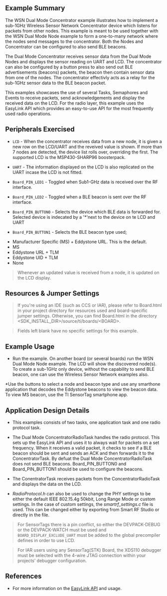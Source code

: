## Example Summary

The WSN Dual Mode Concentrator example illustrates how to implement a sub-1GHz Wireless Sensor Network Concentrator device which listens for packets from other nodes. This example is meant to be used together with the WSN Dual Mode Node example to form a one-to-many network where the nodes send messages to the concentrator. Both the Nodes and Concentrator can be configured to also send BLE beacons.

The Dual Mode Concentrator receives sensor data from the Dual Mode Nodes and displays the sensor reading on UART and LCD. The concentrator can also be configured by a button press to also send out BLE advertisements (beacons) packets, the beacon then contain sensor data from one of the nodes. The concentrator effectivly acts as a relay for the sub-1GHz sensor data to the BLE beacon packet.

This examples showcases the use of several Tasks, Semaphores and Events to
receive packets, send acknowledgements and display the received data on the
LCD. For the radio layer, this example uses the EasyLink API which provides
an easy-to-use API for the most frequently used radio operations.

## Peripherals Exercised

* `LCD` - When the concentrator receives data from a new node, it is given a new
row on the LCD/UART and the reveived value is shown. If more than 7 nodes are detected, the device list rolls over, overriding the first. The supported LCD is the MSP430-SHARP96 boosterpack.

* `UART` - The information displayed on the LCD is also replicated on the UART
incase the LCD is not fitted.

* `Board_PIN_LED1` - Toggled when Sub1-GHz data is received over the RF interface.

* `Board_PIN_LED2` - Toggled when a BLE beacon is sent over the RF interface.

* `Board_PIN_BUTTON0` - Selects the device which BLE data is forwarded for.
Selected device is indecated by a '*'next to the device on te LCD and UART

* `Board_PIN_BUTTON1` - Selects the BLE beacon type used;

 - Manufacturer Specific (MS) + Eddystone URL. This is the default.
 - MS
 - Eddystone URL + TLM
 - Eddystone UID + TLM
 - None


> Whenever an updated value is received from a node, it is updated on
the LCD display.

## Resources & Jumper Settings

> If you're using an IDE (such as CCS or IAR), please refer to Board.html in your project
directory for resources used and board-specific jumper settings. Otherwise, you can find
Board.html in the directory &lt;SDK_INSTALL_DIR&gt;/source/ti/boards/&lt;BOARD&gt;.

> Fields left blank have no specific settings for this example.

## Example Usage

* Run the example. On another board (or several boards) run the
WSN Dual Mode Node example. The LCD will show the discovered node(s). To create a sub-1GHz only device, without the capability to send BLE beacon, one can use the Wireless Sensor Network examples also.

*Use the buttons to select a node and beacon type and use any smarthone
application that decodes the Eddystone beacons to view the beacon data. To view MS beacon, use the TI SensorTag smartphone app.

## Application Design Details

* This examples consists of two tasks, one application task and one radio
protocol task.

* The Dual Mode ConcentratorRadioTask handles the radio protocol. This sets
up the EasyLink API and uses it to always wait for packets on a set
frequency. When it receives a valid packet, it checks to see if a BLE
beacon should be sent and sends an ACK and then forwards it to the
ConcentratorTask. By defuat the Dual Mode ConcentratorRadioTask does not send
BLE beacons. Board_PIN_BUTTON0 and Board_PIN_BUTTON1 should be used to configure the
beacons.

* The ConentratorTask receives packets from the ConcentratorRadioTask and
displays the data on the LCD.

* *RadioProtocol.h* can also be used to change the
PHY settings to be either the default IEEE 802.15.4g 50kbit,
Long Range Mode or custom settings. In the case of custom settings,
the *smartrf_settings.c* file is used. This can be changed either
by exporting from Smart RF Studio or directly in the file.

> For SensorTags there is a pin conflict, so either the DEVPACK-DEBUG or the DEVPACK-WATCH must be used
and `BOARD_DISPLAY_EXCLUDE_UART` must be added to the global precompiler defines in order to use LCD.

> For IAR users using any SensorTag(STK) Board, the XDS110 debugger must be
selected with the 4-wire JTAG connection within your projects' debugger
configuration.

## References
* For more information on the [EasyLink API](http://processors.wiki.ti.com/index.php/SimpleLink-EasyLink) and usage.